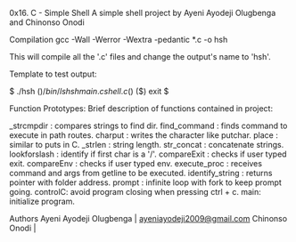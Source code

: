 0x16. C - Simple Shell
A simple shell project by Ayeni Ayodeji Olugbenga and Chinonso Onodi


Compilation
gcc -Wall -Werror -Wextra -pedantic *.c -o hsh

This will compile all the '.c' files and change the output's name to 'hsh'.

Template to test output:

$ ./hsh
($) /bin/ls
hsh main.c shell.c
($)
($) exit
$

Function Prototypes:
Brief description of functions contained in project:

_strcmpdir : compares strings to find dir.
find_command : finds command to execute in path routes.
charput : writes the character like putchar.
place : similar to puts in C.
_strlen : string length.
str_concat : concatenate strings.
lookforslash : identify if first char is a '/'.
compareExit : checks if user typed exit.
compareEnv : checks if user typed env.
execute_proc : receives command and args from getline to be executed.
identify_string : returns pointer with folder address.
prompt : infinite loop with fork to keep prompt going.
controlC: avoid program closing when pressing ctrl + c.
main: initialize program.

Authors
Ayeni Ayodeji Olugbenga | ayeniayodeji2009@gmail.com
Chinonso Onodi |
